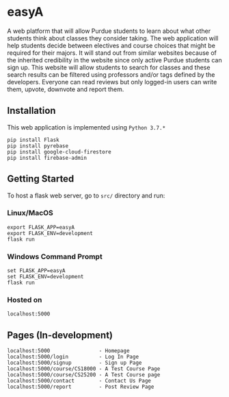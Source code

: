 # easyA

A web platform that will allow Purdue students to learn about what other
students think about classes they consider taking. The web application will help students decide
between electives and course choices that might be required for their majors. It will stand out
from similar websites because of the inherited credibility in the website since only active Purdue
students can sign up. This website will allow students to search for classes and these search
results can be filtered using professors and/or tags defined by the developers. Everyone can read
reviews but only logged-in users can write them, upvote, downvote and report them.

## Installation

This web application is implemented using `Python 3.7.*`
```
pip install Flask
pip install pyrebase
pip install google-cloud-firestore
pip install firebase-admin
```

## Getting Started

To host a flask web server, go to `src/` directory and run:
### Linux/MacOS
```
export FLASK_APP=easyA
export FLASK_ENV=development
flask run
```
### Windows Command Prompt
```
set FLASK_APP=easyA
set FLASK_ENV=development
flask run
```

### Hosted on
`localhost:5000`

## Pages (In-development)
```
localhost:5000                - Homepage
localhost:5000/login          - Log In Page
localhost:5000/signup         - Sign up Page
localhost:5000/course/CS18000 - A Test Course Page
localhost:5000/course/CS25200 - A Test Course page
localhost:5000/contact        - Contact Us Page
localhost:5000/report         - Post Review Page
```
